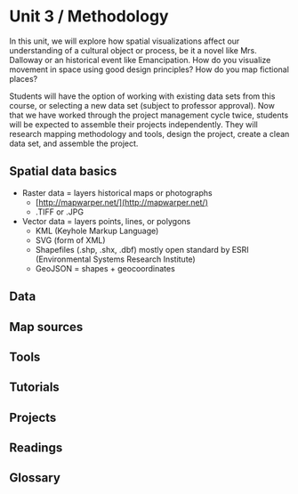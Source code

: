 # Unit 3 / Methodology

In this unit, we will explore how spatial visualizations affect our understanding of a cultural object or process, be it a novel like Mrs. Dalloway or an historical event like Emancipation. How do you visualize movement in space using good design principles? How do you map fictional places?

Students will have the option of working with existing data sets from this course, or selecting a new data set \(subject to professor approval\). Now that we have worked through the project management cycle twice, students will be expected to assemble their projects independently. They will research mapping methodology and tools, design the project, create a clean data set, and assemble the project.

## Spatial data basics

* Raster data = layers historical maps or photographs
  * [http://mapwarper.net/](http://mapwarper.net/)
  * .TIFF or .JPG
* Vector data = layers points, lines, or polygons
  * KML \(Keyhole Markup Language\)
  * SVG \(form of XML\)
  * Shapefiles \(.shp, .shx, .dbf\) mostly open standard by ESRI \(Environmental Systems Research Institute\)
  * GeoJSON = shapes + geocoordinates


## Data


## Map sources


## Tools

## Tutorials

## Projects


## Readings

## Glossary


